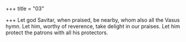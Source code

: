 +++
title = "03"

+++
Let god Savitar, when praised, be nearby, whom also all the Vasus hymn. Let him, worthy of reverence, take delight in our praises. Let him protect  the patrons with all his protectors.